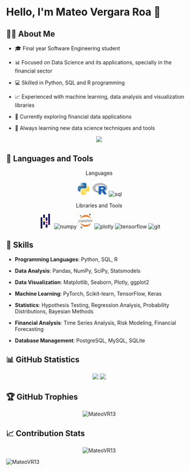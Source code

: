 # Hello, I'm Mateo Vergara Roa 👋



## 👨‍💻 About Me



- 🎓 Final year Software Engineering student

- 📊 Focused on Data Science and its applications, specially in the financial sector

- 💻 Skilled in Python, SQL and R programming

- 📈 Experienced with machine learning, data analysis and visualization libraries

- 🔭 Currently exploring financial data applications

- 🌱 Always learning new data science techniques and tools

<div align="center">

  <img src="https://visme.co/blog/wp-content/uploads/2020/03/animation-software-header-wide.gif"/>

</div>



## 🚀 Languages and Tools





<p style="text-align:center;">Languages</p>
<p align="center">

  <img src="https://raw.githubusercontent.com/devicons/devicon/master/icons/python/python-original.svg" alt="python" width="40" height="40"/>

  <img src="https://raw.githubusercontent.com/devicons/devicon/master/icons/r/r-original.svg" alt="r" width="40" height="40"/>

  <img src="https://www.svgrepo.com/show/255832/sql.svg" alt = "sql" width="40" height="40"/>

</p>



<p style="text-align:center;">Libraries and Tools</p>

<p align="center">

  <img src="https://raw.githubusercontent.com/devicons/devicon/master/icons/pandas/pandas-original.svg" alt="pandas" width="40" height="40"/>

  <img src="https://www.vectorlogo.zone/logos/numpy/numpy-icon.svg" alt="numpy" width="40" height="40"/>

  <img src="https://raw.githubusercontent.com/devicons/devicon/master/icons/jupyter/jupyter-original-wordmark.svg" alt="jupyter" width="40" height="40"/>

  <img src="https://icon.icepanel.io/Technology/svg/Ploty.svg" alt="plotly" width="40" height="40"/>

  <img src="https://www.vectorlogo.zone/logos/tensorflow/tensorflow-icon.svg" alt="tensorflow" width="40" height="40"/>

  <img src="https://www.vectorlogo.zone/logos/git-scm/git-scm-icon.svg" alt="git" width="40" height="40"/>

</p>



## 💼 Skills



- **Programming Languages**: Python, SQL, R

- **Data Analysis**: Pandas, NumPy, SciPy, Statsmodels

- **Data Visualization**: Matplotlib, Seaborn, Plotly, ggplot2

- **Machine Learning**: PyTorch, Scikit-learn, TensorFlow, Keras

- **Statistics**: Hypothesis Testing, Regression Analysis, Probability Distributions, Bayesian Methods

- **Financial Analysis**: Time Series Analysis, Risk Modeling, Financial Forecasting

- **Database Management**: PostgreSQL, MySQL, SQLite



## 📊 GitHub Statistics



<div align="center">

  <img height="180em" src="https://github-readme-stats.vercel.app/api?username=MateoVR13&show_icons=true&theme=blue-green&include_all_commits=true&count_private=true"/>

  <img height="180em" src="https://github-readme-stats.vercel.app/api/top-langs/?username=MateoVR13&layout=compact&langs_count=7&theme=blue-green"/>

</div>



## 🏆 GitHub Trophies



<div align="center">

  <img src="https://github-profile-trophy.vercel.app/?username=MateoVR13&theme=algolia&no-frame=true&no-bg=false&margin-w=4&row=1" alt="MateoVR13" />

</div>



## 📈 Contribution Stats



<div align="center">

  <img src="https://github-readme-streak-stats.herokuapp.com/?user=MateoVR13&theme=blue-green" alt="MateoVR13" />

</div>



<!-- PROFILE VIEWS -->

<p align="left"> <img src="https://komarev.com/ghpvc/?username=MateoVR13&label=Profile%20views&color=0e75b6&style=flat" alt="MateoVR13" /> </p>
